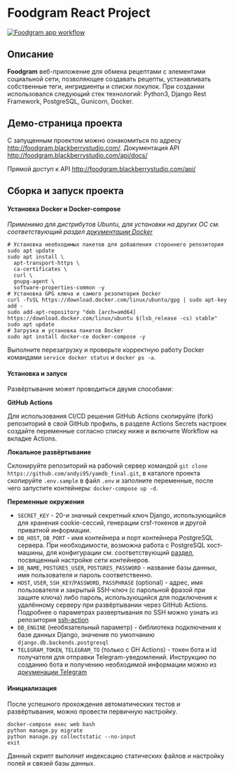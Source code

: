 # Foodgram React Project
[![Foodgram app workflow](https://github.com/andyi95/foodgram-project-react/actions/workflows/foodgram.yml/badge.svg)](https://github.com/andyi95/foodgram-project-react/actions/workflows/foodgram.yml)
## Описание

**Foodgram** веб-приложение для обмена рецептами с элементами социальной сети, позволяющее создавать рецепты, устанавливать собственные теги, ингридиенты и списки покупок. При создании использовался следующий стек технологий: Python3, Django Rest Framework, PostgreSQL, Gunicorn, Docker.

## Демо-страница проекта

С запущенным проектом можно ознакомиться по адресу http://foodgram.blackberrystudio.com/. Документация API http://foodgram.blackberrystudio.com/api/docs/

Прямой доступ к API http://foodgram.blackberrystudio.com/api/


## Сборка и запуск проекта

#### Установка Docker и Docker-compose

*Применимо для дистрибутов Ubuntu, для установки на других ОС см. соответствующий раздел [документации Docker](https://docs.docker.com/get-docker/)*

```shell
# Установка необходимых пакетов для добавления стороннего репозитория
sudo apt update
sudo apt install \
  apt-transport-https \
  ca-certificates \
  curl \
  gnupg-agent \
  software-properties-common -y
# Установка GPG ключа и самого резопитория Docker
curl -fsSL https://download.docker.com/linux/ubuntu/gpg | sudo apt-key add -
sudo add-apt-repository "deb [arch=amd64] https://download.docker.com/linux/ubuntu $(lsb_release -cs) stable"
sudo apt update
# Загрузка и установка пакетов Docker
sudo apt install docker-ce docker-compose -y
```
Выполните перезагрузку и проверьте корректную работу Docker командами `service docker status` и `docker ps -a`. 


#### Установка и запуск

Развёртывание может проводиться двумя способами:

**GitHub Actions**

Для использования CI/CD решения GitHub Actions скопируйте (fork) репозиторий в свой GitHub профиль, в разделе Actions Secrets настроек создайте переменные согласно списку ниже и включите Workflow на вкладке Actions.
 
**Локальное развёртывание**

Склонируйте репозиторий на рабочий сервер командой `git clone https://github.com/andyi95/yamdb_final.git`, в каталоге проекта скопируйте `.env.sample` в файл `.env` и заполните переменные, после чего запустите контейнеры: `docker-compose up -d`.

**Переменные окружения**

 - `SECRET_KEY` - 20-и значный секретный ключ Django, использующийся для хранения cookie-сессий, генерации crsf-токенов и другой приватной информации. 
 - `DB_HOST`, `DB_PORT`  - имя контейнера и порт контейнера PostgreSQL сервера. При необходимости, возможна работа с PostgreSQL хост-машины, для конфигурации см. соответствующий [раздел](https://docs.docker.com/compose/networking/), посвященный настройке сети контейнеров.
  - `DB_NAME`, `POSTGRES_USER`, `POSTGRES_PASSWORD` - название базы данных, имя пользователя и пароль соответственно.
  - `HOST`, `USER`, `SSH_KEY`/`PASSWORD`, `PASSPHRASE` (optional) - адрес, имя пользователя и закрытый SSH-ключ (с парольной фразой при защите ключа) либо пароль, использующийся для подключения к удалённому серверу при развёртывании через GitHub Actions. Подробнее о параметрах развертывания по SSH можно узнать из репозитория [ssh-action](https://github.com/appleboy/ssh-action)
  - `DB_ENGINE` (необязательный параметр) - библиотека подключения к базе данных Django, значение по умолчанию `django.db.backends.postgresql`
  - `TELEGRAM_TOKEN`, `TELEGRAM_TO` (только c GH Actions)  - токен бота и id получателя для отправки Telegram-уведомлений. Инструкцию по созданию бота и получению необходимой информации можно из [докуменации Telegram](https://core.telegram.org/bots#6-botfather)
 
 #### Инициализация

После успешного прохождения автоматических тестов и развёртывания, можно провести первичную настройку.
```shell
docker-compose exec web bash
python manage.py migrate
python manage.py collectstatic --no-input
exit
```
Данный скрипт выполнит индексацию статических файлов и настройку полей и связей базы данных.